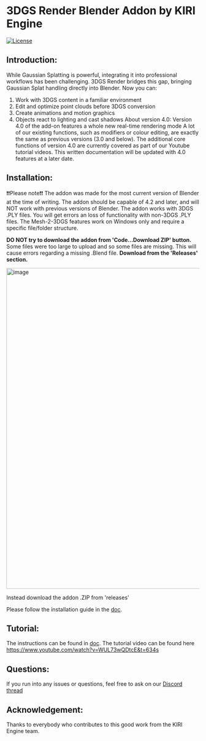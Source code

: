 # 3DGS Render Blender Addon by KIRI Engine
<a href="./LICENSE">
        <img alt="License" src="https://img.shields.io/badge/License-Apache_2.0-blue.svg"></a>

## Introduction:
While Gaussian Splatting is powerful, integrating it into professional workflows has been challenging. 3DGS Render bridges this gap, bringing Gaussian Splat handling directly into Blender. Now you can:
1. Work with 3DGS content in a familiar environment
2. Edit and optimize point clouds before 3DGS conversion
3. Create animations and motion graphics
4. Objects react to lighting and cast shadows
About version 4.0:
Version 4.0 of the add-on features a whole new real-time rendering mode
A lot of our existing functions, such as modifiers or colour editing, are exactly the same as previous versions (3.0 and below).
The additional core functions of version 4.0 are currently covered as part of our Youtube tutorial videos.
This written documentation will be updated with 4.0 features at a later date.

## Installation:
❗❗Please note❗❗ 
The addon was made for the most current version of Blender at the time of writing. The addon should be capable of 4.2 and later, and will NOT work with previous versions of Blender. 
The addon works with 3DGS .PLY files. You will get errors an loss of functionality with non-3DGS .PLY files.
The Mesh-2-3DGS features work on Windows only and require a specific file/folder structure.

**DO NOT try to download the addon from 'Code...Download ZIP' button.**
Some files were too large to upload and so some files are missing. This will cause errors regarding a missing .Blend file.
**Download from the 'Releases' section.**

<img width="1010" height="836" alt="image" src="https://github.com/user-attachments/assets/3fbf19ec-7084-4641-bd7e-0add2ff89b81" />

Instead download the addon .ZIP from 'releases'

Please follow the installation guide in the [doc](https://www.kiriengine.app/blender-addon/3dgs-render).


## Tutorial:
The instructions can be found in [doc](https://www.kiriengine.app/blender-addon/3dgs-render).
The tutorial video can be found here https://www.youtube.com/watch?v=WUL73wQDtcE&t=634s

## Questions:
If you run into any issues or questions, feel free to ask on our [Discord thread](https://discord.com/channels/952917583659667517/1289563910390812723)

## Acknowledgement:
Thanks to everybody who contributes to this good work from the KIRI Engine team.
